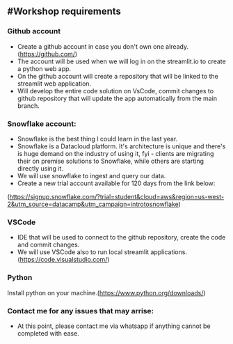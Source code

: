 ## #Workshop requirements
### Github account
- Create a github account in case you don't own one already.(https://github.com/)
- The account will be used when we will log in on the streamlit.io to create a python web app.
- On the github account will create a repository that will be linked to the streamlit web application.
- Will develop the entire code solution on VsCode, commit changes to github repository that will update the app automatically from the main branch.

### Snowflake account:
- Snowflake is the best thing I could learn in the last year.
- Snowflake is a Datacloud platform. It's architecture is unique and there's is huge demand on the industry of using it, fyi - clients are migrating their on premise solutions to Snowflake, while others are starting directly using it.
- We will use snowflake to ingest and query our data.
- Create a new trial account available for 120 days from the link below:

(https://signup.snowflake.com/?trial=student&cloud=aws&region=us-west-2&utm_source=datacamp&utm_campaign=introtosnowflake)

### VSCode
- IDE that will be used to connect to the github repository, create the code and commit changes.
- We will use VSCode also to run local streamlit applications.(https://code.visualstudio.com/)

### Python
Install python on your machine.(https://www.python.org/downloads/)

### Contact me for any issues that may arrise:
- At this point, please contact me via whatsapp if anything cannot be completed with ease. 